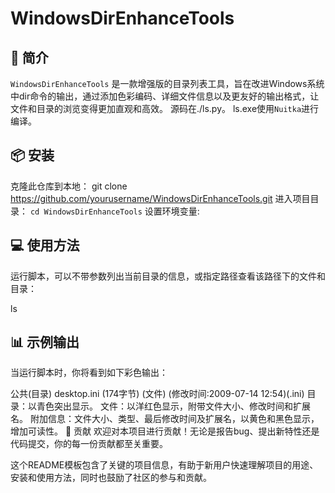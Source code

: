 # WindowsDirEnhanceTools
## 🌟 简介
`WindowsDirEnhanceTools` 是一款增强版的目录列表工具，旨在改进Windows系统中dir命令的输出，通过添加色彩编码、详细文件信息以及更友好的输出格式，让文件和目录的浏览变得更加直观和高效。
源码在./ls.py。
ls.exe使用`Nuitka`进行编译。


## 📦 安装

克隆此仓库到本地：
git clone https://github.com/yourusername/WindowsDirEnhanceTools.git
进入项目目录：
`cd WindowsDirEnhanceTools`
设置环境变量:

## 💻 使用方法
运行脚本，可以不带参数列出当前目录的信息，或指定路径查看该路径下的文件和目录：

ls

## 📊 示例输出
当运行脚本时，你将看到如下彩色输出：

公共(目录)
desktop.ini (174字节) (文件) (修改时间:2009-07-14 12:54)(.ini)
目录：以青色突出显示。
文件：以洋红色显示，附带文件大小、修改时间和扩展名。
附加信息：文件大小、类型、最后修改时间及扩展名，以黄色和黑色显示，增加可读性。
🤝 贡献
欢迎对本项目进行贡献！无论是报告bug、提出新特性还是代码提交，你的每一份贡献都至关重要。


这个README模板包含了关键的项目信息，有助于新用户快速理解项目的用途、安装和使用方法，同时也鼓励了社区的参与和贡献。
